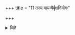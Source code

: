+++
title = "11 तस्य वायव्यैर्वृक्षनियोगः"

+++

<details><summary>थिते</summary>

तस्य वायव्यैर्वृक्षनियोगः ११
</details>
